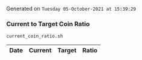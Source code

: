 Generated on `Tuesday 05-October-2021 at 15:39:29`

### Current to Target Coin Ratio
`current_coin_ratio.sh`

Date|Current|Target|Ratio
---|---|---|---
